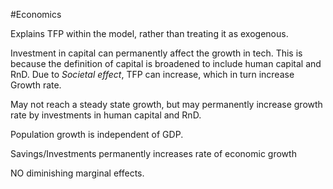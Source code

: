 #Economics 

Explains TFP within the model, rather than treating it as exogenous.

Investment in capital can permanently affect the growth in tech. 
	This is because the definition of capital is broadened to include human capital and RnD.
	Due to *Societal effect*, TFP can increase, which in turn increase Growth rate. 

May not reach a steady state growth, but may permanently increase growth rate by investments in human capital and RnD.

Population growth is independent of GDP. 

Savings/Investments permanently increases rate of economic growth

NO diminishing marginal effects. 
